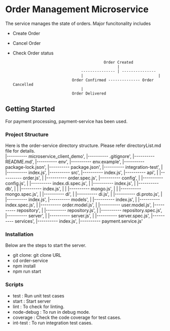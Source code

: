 # Order Management Microservice

The service manages the state of orders. Major funcitonality includes 
  - Create Order
  - Cancel Order
  - Check Order status

                                                Order Created
                                                      | 
                                      --------------- | ---------------
                                      |                                 |
                                  Order Confirmed -------------- Order Cancelled
                                      | 
                                  Order Delivered

## Getting Started

For payment processing, payment-service has been used.

### Project Structure
Here is the order-service directory structure. Please refer directoryList.md file for details.  
|---------- microservice_client_demo',
    |---------- .gitignore',
    |---------- README.md',
    |---------- env',
    |---------- env.example',
    |---------- package-lock.json',
    |---------- package.json',
    |---------- integration-test',
    |   |---------- index.js',
    |---------- src',
        |---------- index.js',
        |---------- api',
        |   |---------- order.js',
        |   |---------- order.spec.js',
        |---------- config',
        |   |---------- config.js',
        |   |---------- index.di.spec.js',
        |   |---------- index.js',
        |   |---------- db',
        |   |   |---------- index.js',
        |   |   |---------- mongo.js',
        |   |   |---------- mongo.spec.js',
        |   |---------- di',
        |       |---------- di.js',
        |       |---------- di.proto.js',
        |       |---------- index.js',
        |---------- models',
        |   |---------- index.js',
        |   |---------- index.spec.js',
        |   |---------- order.model.js',
        |   |---------- user.model.js',
        |---------- repository',
        |   |---------- repository.js',
        |   |---------- repository.spec.js',
        |---------- server',
        |   |---------- server.js',
        |   |---------- server.spec.js',
        |---------- services',
            |---------- index.js',
            |---------- payment.service.js'

### Installation
Below are the steps to start the server.
  - git clone: git clone URL  
  - cd order-service
  - npm install
  - npm run start

### Scripts 
  - test  : Run unit test cases
  - start : Start server
  - lint  : To check for linting.
  - node-debug : To run in debug mode.
  - coverage : Check the code coverage for test cases.
  - int-test : To run integration test cases.
